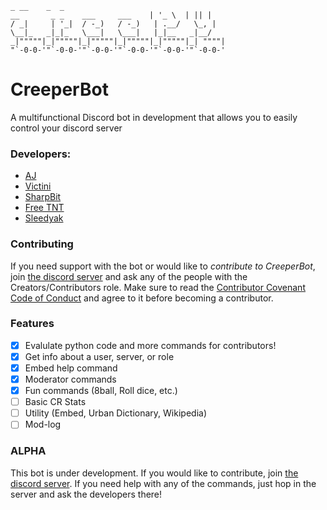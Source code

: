 ```
_ __    _  _  
__       _ _    ___     ___    | '_ \  | || |
/ _|     | '_|  / -_)   / -_)   | .__/   \_, |
\__|_   _|_|_   \___|   \___|   |_|__   _|__/  
_|"""""|_|"""""|_|"""""|_|"""""|_|"""""|_| """"|
"`-0-0-'"`-0-0-'"`-0-0-'"`-0-0-'"`-0-0-'"`-0-0-'
```
# CreeperBot
A multifunctional Discord bot in development that allows you to easily control your discord server

### Developers:
- [AJ](https://github.com/aj20418)
- [Victini](https://github.com/umbresp)
- [SharpBit](https://github.com/SharpBit)
- [Free TNT](https://github.com/freetnt5852)
- [Sleedyak](https://github.com/Sleedyak)

### Contributing
If you need support with the bot or would like to *contribute to CreeperBot*, join [the discord server](https://discord.gg/hEPxEX6) and ask any of the people with the Creators/Contributors role. Make sure to read the [Contributor Covenant Code of Conduct](https://github.com/cree-py/creepy.py/wiki/Contributor-Covenant-Code-of-Conduct) and agree to it before becoming a contributor.

### Features
- [x] Evalulate python code and more commands for contributors!
- [x] Get info about a user, server, or role
- [x] Embed help command
- [x] Moderator commands
- [x] Fun commands (8ball, Roll dice, etc.)
- [ ] Basic CR Stats
- [ ] Utility (Embed, Urban Dictionary, Wikipedia)
- [ ] Mod-log

### ALPHA
This bot is under development. If you would like to contribute, join [the discord server](https://discord.gg/hEPxEX6). If you need help with any of the commands, just hop in the server and ask the developers there!
